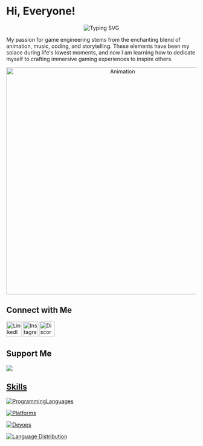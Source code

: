 # Hi, Everyone!

<p align="center">
  <img src="https://readme-typing-svg.demolab.com?font=Fira+Code&size=50&duration=3000&pause=500&color=ED2F32&center=true&vCenter=true&width=435&lines=GAME;ANIMATION;MUSIC;" alt="Typing SVG"/>
</p>

<p align="left">
  My passion for game engineering stems from the enchanting blend of animation, music, coding, and storytelling. These elements have been my solace during life's lowest moments, and now I am learning how to dedicate myself to crafting immersive gaming experiences to inspire others.
</p>

<p align="center">
  <img src="https://raw.githubusercontent.com/tylertam228/tylertam228/main/anime.gif" alt="Animation" width="600"/>
</p>

## Connect with Me
<p align="left">
  <a href="https://www.linkedin.com"><img src="https://upload.wikimedia.org/wikipedia/commons/thumb/8/81/LinkedIn_icon.svg/2048px-LinkedIn_icon.svg.png" alt="LinkedIn" width="40"/></a>
  <a href="https://www.instagram.com"><img src="https://upload.wikimedia.org/wikipedia/commons/thumb/9/95/Instagram_logo_2022.svg/1200px-Instagram_logo_2022.svg.png" alt="Instagram" width="40"/></a>
  <a href="https://discord.com"><img src="https://images-eds-ssl.xboxlive.com/image?url=4rt9.lXDC4H_93laV1_eHHFT949fUipzkiFOBH3fAiZZUCdYojwUyX2aTonS1aIwMrx6NUIsHfUHSLzjGJFxxsG72wAo9EWJR4yQWyJJaDaK1XdUso6cUMpI9hAdPUU_FNs11cY1X284vsHrnWtRw7oqRpN1m9YAg21d_aNKnIo-&format=source" alt="Discord" width="40"/></a>
</p>

## Support Me
<p align="left">
  <a href="https://www.buymeacoffee.com/tiger228"><img src="https://img.buymeacoffee.com/button-api/?text=Donation%20Support&emoji=%F0%9F%8E%AE&slug=tiger228&button_colour=28d5d7&font_colour=000000&font_family=Bree&outline_colour=000000&coffee_colour=FFDD00&t=123456" />
</p>

## Skills

<p align="left">
  <img src="https://skillicons.dev/icons?i=c,cpp,python,typescript" alt="ProgrammingLanguages"/>
</p>

<p align="left">
  <img src="https://skillicons.dev/icons?i=vscode,godot,arduino" alt="Platforms"/>
</p>

<p align="left">
  <img src="https://skillicons.dev/icons?i=azure" alt="Devops"/>
</p>


<p align="left">
  <img src="https://github-readme-stats.vercel.app/api/top-langs/?username=tylertam228&layout=compact&theme=radical&langs_count=6" alt="Language Distribution"/>
</p>
